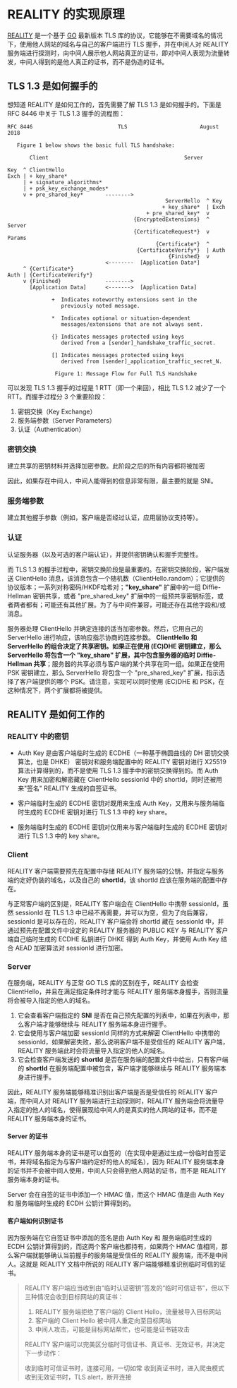 # REALITY 的实现原理

[REALITY](https://github.com/XTLS/REALITY) 是一个基于 [GO](https://github.com/golang/go/commits/master/src/crypto/tls) 最新版本 TLS 库的协议，它能够在不需要域名的情况下，使用他人网站的域名与自己的客户端进行 TLS 握手，并在中间人对 REALITY 服务端进行探测时，向中间人展示他人网站真正的证书，即对中间人表现为流量转发，中间人得到的是他人真正的证书，而不是伪造的证书。

## TLS 1.3 是如何握手的

想知道 REALITY 是如何工作的，首先需要了解 TLS 1.3 是如何握手的。下面是 RFC 8446 中关于 TLS 1.3 握手的流程图：

```text
RFC 8446                           TLS                       August 2018

   Figure 1 below shows the basic full TLS handshake:

       Client                                           Server

Key  ^ ClientHello
Exch | + key_share*
     | + signature_algorithms*
     | + psk_key_exchange_modes*
     v + pre_shared_key*       -------->
                                                  ServerHello  ^ Key
                                                 + key_share*  | Exch
                                            + pre_shared_key*  v
                                        {EncryptedExtensions}  ^  Server
                                        {CertificateRequest*}  v  Params
                                               {Certificate*}  ^
                                         {CertificateVerify*}  | Auth
                                                   {Finished}  v
                               <--------  [Application Data*]
     ^ {Certificate*}
Auth | {CertificateVerify*}
     v {Finished}              -------->
       [Application Data]      <------->  [Application Data]

              +  Indicates noteworthy extensions sent in the
                 previously noted message.

              *  Indicates optional or situation-dependent
                 messages/extensions that are not always sent.

              {} Indicates messages protected using keys
                 derived from a [sender]_handshake_traffic_secret.

              [] Indicates messages protected using keys
                 derived from [sender]_application_traffic_secret_N.

               Figure 1: Message Flow for Full TLS Handshake
```

可以发现 TLS 1.3 握手的过程是 1 RTT（即一个来回），相比 TLS 1.2 减少了一个 RTT。而握手过程分 3 个重要阶段：

1. 密钥交换（Key Exchange）
2. 服务端参数（Server Parameters）
3. 认证（Authentication）

### 密钥交换

建立共享的密钥材料并选择加密参数。此阶段之后的所有内容都将被加密

因此，如果存在中间人，中间人能得到的信息非常有限，最主要的就是 SNI。

### 服务端参数

建立其他握手参数（例如，客户端是否经过认证，应用层协议支持等）。

### 认证

认证服务器（以及可选的客户端认证），并提供密钥确认和握手完整性。

而 TLS 1.3 的握手过程中，密钥交换阶段是最重要的。在密钥交换阶段，客户端发送 ClientHello 消息，该消息包含一个随机数（ClientHello.random）；它提供的协议版本；一系列对称密码/HKDF哈希对；**"key_share"** 扩展中的一组 Diffie-Hellman 密钥共享，或者 "pre_shared_key" 扩展中的一组预共享密钥标签，或者两者都有；可能还有其他扩展。为了与中间件兼容，可能还存在其他字段和/或消息。

服务器处理 ClientHello 并确定连接的适当加密参数。然后，它用自己的 ServerHello 进行响应，该响应指示协商的连接参数。 **ClientHello 和 ServerHello 的组合决定了共享密钥。如果正在使用 (EC)DHE 密钥建立，那么 ServerHello 将包含一个 "key_share" 扩展，其中包含服务器的临时 Diffie-Hellman 共享**；服务器的共享必须与客户端的某个共享在同一组。如果正在使用 PSK 密钥建立，那么 ServerHello 将包含一个 "pre_shared_key" 扩展，指示选择了客户端提供的哪个 PSK。请注意，实现可以同时使用 (EC)DHE 和 PSK，在这种情况下，两个扩展都将被提供。

## REALITY 是如何工作的

### REALITY 中的密钥

- Auth Key 是由客户端临时生成的 ECDHE（一种基于椭圆曲线的 DH 密钥交换算法，也是 DHKE） 密钥对和服务端配置中的 REALITY 密钥对进行 X25519 算法计算得到的，而不是使用 TLS 1.3 握手中的密钥交换得到的。而 Auth Key 用来加密和解密藏在 ClientHello sessionId 中的 shortId，同时还被用来"签名" REALITY 生成的自签证书。

- 客户端临时生成的 ECDHE 密钥对既用来生成 Auth Key，又用来与服务端临时生成的 ECDHE 密钥对进行 TLS 1.3 中的 key share。

- 服务端临时生成的 ECDHE 密钥对仅用来与客户端临时生成的 ECDHE 密钥对进行 TLS 1.3 中的 key share。

### Client

REALITY 客户端需要预先在配置中存储 REALITY 服务端的公钥，并指定与服务端约定好伪装的域名，以及自己的 **shortId**，该 shortId 应该在服务端的配置中存在。

与正常客户端的区别是，REALITY 客户端会在 ClientHello 中携带 sessionId，虽然 sessionId 在 TLS 1.3 中已经不再需要，并可以为空，但为了向后兼容，sessionId 是可以存在的，REALITY 客户端会将 shortId 藏在 sessionId 中，并通过预先在配置文件中设定的 REALITY 服务器的 PUBLIC KEY 与 REALITY 客户端自己临时生成的 ECDHE 私钥进行 DHKE 得到 Auth Key，并使用 Auth Key 结合 AEAD 加密算法对 sessionId 进行加密。

### Server

在服务端，REALITY 与正常 GO TLS 库的区别在于，REALITY 会检查 ClientHello，并且在满足指定条件时才能与 REALITY 服务端本身握手，否则流量将会被导入指定的他人的域名。

1. 它会查看客户端指定的 **SNI** 是否在自己预先配置的列表中，如果在列表中，那么客户端才能够继续与 REALITY 服务端本身进行握手。
2. 它会使用与客户端加密 sessionId 同样的方式来解密 ClientHello 中携带的 sessionId，如果解密失败，那么说明客户端不是受信任的 REALITY 客户端，REALITY 服务端此时会将流量导入指定的他人的域名。
3. 它会检查客户端发送的 **shortId** 是否在服务端的配置文件中给出，只有客户端的 **shortId** 在服务端配置中被包含，客户端才能够继续与 REALITY 服务端本身进行握手。

因此，REALITY 服务端能够精准识别出客户端是否是受信任的 REALITY 客户端，而中间人对 REALITY 服务端进行主动探测时，REALITY 服务端会将流量导入指定的他人的域名，使得展现给中间人的是真实的他人网站的证书，而不是 REALITY 服务端本身的证书。

#### Server 的证书

REALITY 服务端本身的证书是可以自签的（在实现中是通过生成一份临时自签证书，并将域名指定为与客户端约定好的他人的域名），因为 REALITY 服务端本身的证书并不会被中间人使用，中间人只会得到他人网站的证书，而不是 REALITY 服务端本身的证书。

Server 会在自签的证书中添加一个 HMAC 值，而这个 HMAC 值是由 Auth Key 和 服务端临时生成的 ECDH 公钥计算得到的。

#### 客户端如何识别证书

因为服务端在它自签证书中添加的签名是由 Auth Key 和 服务端临时生成的 ECDH 公钥计算得到的，而这两个客户端也都持有，如果两个 HMAC 值相同，那么客户端就能够确认当前握手的服务端是受信任的 REALITY 服务端，而不是中间人。这就是 REALITY 文档中所说的 REALITY 客户端能够精准识别临时可信的证书。

> REALITY 客户端应当收到由“临时认证密钥”签发的“临时可信证书”，但以下三种情况会收到目标网站的真证书：
>
> 1. REALITY 服务端拒绝了客户端的 Client Hello，流量被导入目标网站
> 2. 客户端的 Client Hello 被中间人重定向至目标网站
> 3. 中间人攻击，可能是目标网站帮忙，也可能是证书链攻击
>
> REALITY 客户端可以完美区分临时可信证书、真证书、无效证书，并决定下一步动作：
>
> 收到临时可信证书时，连接可用，一切如常
> 收到真证书时，进入爬虫模式
> 收到无效证书时，TLS alert，断开连接
